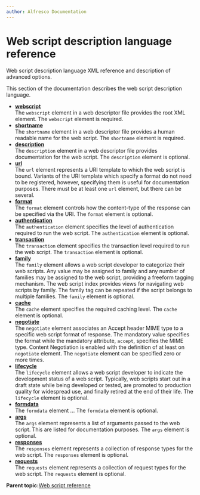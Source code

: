 ```yaml
---
author: Alfresco Documentation
---
```


# Web script description language reference

Web script description language XML reference and description of advanced options.

This section of the documentation describes the web script description language.

-   **[webscript](../references/api-wsdl-webscript.md)**  
The `webscript` element in a web descriptor file provides the root XML element. The `webscript` element is required.
-   **[shortname](../references/api-wsdl-shortname.md)**  
The `shortname` element in a web descriptor file provides a human readable name for the web script. The `shortname` element is required.
-   **[description](../references/api-wsdl-description.md)**  
The `description` element in a web descriptor file provides documentation for the web script. The `description` element is optional.
-   **[url](../references/api-wsdl-url.md)**  
The `url` element represents a URI template to which the web script is bound. Variants of the URI template which specify a format do not need to be registered, however, specifying them is useful for documentation purposes. There must be at least one `url` element, but there can be several.
-   **[format](../references/api-wsdl-format.md)**  
The `format` element controls how the content-type of the response can be specified via the URI. The `format` element is optional.
-   **[authentication](../references/api-wsdl-authentication.md)**  
The `authentication` element specifies the level of authentication required to run the web script. The `authentication` element is optional.
-   **[transaction](../references/api-wsdl-transaction.md)**  
The `transaction` element specifies the transaction level required to run the web script. The `transaction` element is optional.
-   **[family](../references/api-wsdl-family.md)**  
The `family` element allows a web script developer to categorize their web scripts. Any value may be assigned to family and any number of families may be assigned to the web script, providing a freeform tagging mechanism. The web script index provides views for navigating web scripts by family. The family tag can be repeated if the script belongs to multiple families. The `family` element is optional.
-   **[cache](../references/api-wsdl-cache.md)**  
The `cache` element specifies the required caching level. The `cache` element is optional.
-   **[negotiate](../references/api-wsdl-negotiate.md)**  
The `negotiate` element associates an Accept header MIME type to a specific web script format of response. The mandatory value specifies the format while the mandatory attribute, `accept`, specifies the MIME type. Content Negotiation is enabled with the definition of at least on `negotiate` element. The `negotiate` element can be specified zero or more times.
-   **[lifecycle](../references/api-wsdl-lifecycle.md)**  
The `lifecycle` element allows a web script developer to indicate the development status of a web script. Typically, web scripts start out in a draft state while being developed or tested, are promoted to production quality for widespread use, and finally retired at the end of their life. The `lifecycle` element is optional.
-   **[formdata](../references/api-wsdl-formdata.md)**  
The `formdata` element ... The `formdata` element is optional.
-   **[args](../references/api-wsdl-args.md)**  
The `args` element represents a list of arguments passed to the web script. This are listed for documentation purposes. The `args` element is optional.
-   **[responses](../references/api-wsdl-responses.md)**  
The `responses` element represents a collection of response types for the web script. The `responses` element is optional.
-   **[requests](../references/api-wsdl-requests.md)**  
The `requests` element represents a collection of request types for the web script. The `requests` element is optional.

**Parent topic:**[Web script reference](../concepts/dev-ws-reference.md)

